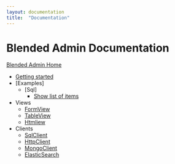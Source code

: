 ```yaml
---
layout: documentation
title:  "Documentation"
---
```


# Blended Admin Documentation

[Blended Admin Home](http://blendedadmin.com)


* [Getting started](GettingStarted.html)
* [Examples]
  * [Sql]
    * [Show list of items](Sql_ListOfItems_Example.html)
* Views
  * [FormView](FormView.html)
  * [TableView](TableView.html)
  * [Htmliew](HtmlView.html)
* Clients
  * [SqlClient](SqlClient.html)
  * [HttpClient](HttpClient.html)
  * [MongoClient](MongoClient.html)
  * [ElasticSearch](ElasticSearch.html)
